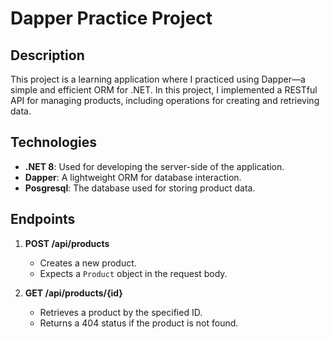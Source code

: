 # Dapper Practice Project

## Description

This project is a learning application where I practiced using Dapper—a simple and efficient ORM for .NET. In this project, I implemented a RESTful API for managing products, including operations for creating and retrieving data.

## Technologies

- **.NET 8**: Used for developing the server-side of the application.
- **Dapper**: A lightweight ORM for database interaction.
- **Posgresql**: The database used for storing product data.

## Endpoints

1. **POST /api/products**
   - Creates a new product.
   - Expects a `Product` object in the request body.

2. **GET /api/products/{id}**
   - Retrieves a product by the specified ID.
   - Returns a 404 status if the product is not found.
